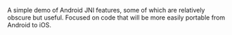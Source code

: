 
A simple demo of Android JNI features, some of which are relatively obscure but useful.  Focused on code that will be more
easily portable from Android to iOS.


